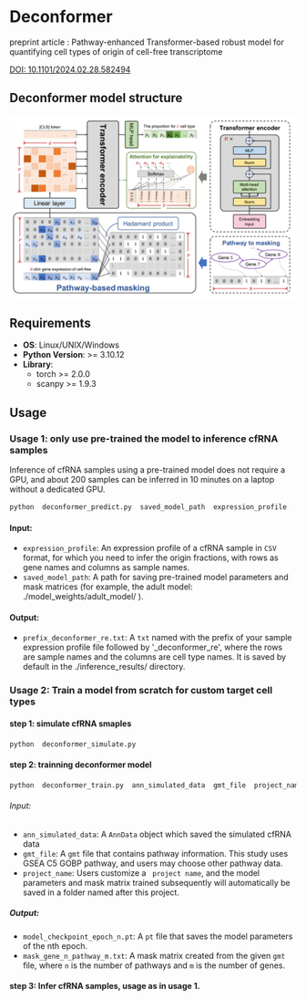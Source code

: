 # Deconformer

preprint article : Pathway-enhanced Transformer-based robust model for quantifying cell types of origin of cell-free transcriptome

[DOI: 10.1101/2024.02.28.582494](https://doi.org/10.1101/2024.02.28.582494)

## Deconformer model structure
![model structure](model_structure.png)

## Requirements

- **OS**: Linux/UNIX/Windows
- **Python Version**: >= 3.10.12
- **Library**:
  - torch >= 2.0.0
  - scanpy >= 1.9.3

## Usage

### Usage 1: only use pre-trained the model to inference cfRNA samples
Inference of cfRNA samples using a pre-trained model does not require a GPU, and about 200 samples can be inferred in 10 minutes on a laptop without a dedicated GPU.

```python
python  deconformer_predict.py  saved_model_path  expression_profile 
```

#### Input:

- `expression_profile`: An expression profile of a cfRNA sample in `CSV` format, for which you need to infer the origin fractions, with rows as gene names and columns as sample names.
- `saved_model_path`: A path for saving pre-trained model parameters and mask matrices (for example, the adult model:  ./model_weights/adult_model/ ).

#### Output:
- `prefix_deconformer_re.txt`: A `txt` named with the prefix of your sample expression profile file followed by '_deconformer_re', where the rows are sample names and the columns are cell type names. It is saved by default in the ./inference_results/ directory.



### Usage 2: Train a model from scratch for custom target cell types
#### step 1: simulate cfRNA smaples
```python
python  deconformer_simulate.py
```
#### step 2: trainning deconformer model
 ```python
python  deconformer_train.py  ann_simulated_data  gmt_file  project_name
```
###### Input:
- `ann_simulated_data`: A `AnnData` object which saved the simulated cfRNA data
- `gmt_file`: A `gmt` file that contains pathway information. This study uses GSEA C5 GOBP pathway, and users may choose other pathway data.
- `project_name`:  Users customize a ` project name`, and the model parameters and mask matrix trained subsequently will automatically be saved in a folder named after this project.
##### Output:
- `model_checkpoint_epoch_n.pt`: A `pt` file that saves the model parameters of the nth epoch.
- `mask_gene_n_pathway_m.txt`: A mask matrix created from the given `gmt` file, where `n` is the number of pathways and `m` is the number of genes.

#### step 3: Infer cfRNA samples, usage as in usage 1.
